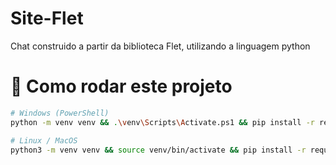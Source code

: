 # Site-Flet
Chat construido a partir da biblioteca Flet, utilizando a linguagem python

# 🚀 Como rodar este projeto

```bash
# Windows (PowerShell)
python -m venv venv && .\venv\Scripts\Activate.ps1 && pip install -r requirements.txt

# Linux / MacOS
python3 -m venv venv && source venv/bin/activate && pip install -r requirements.txt
